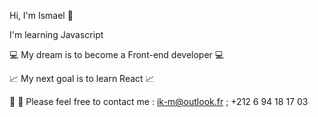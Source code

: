 Hi, I'm Ismael 👋

I'm learning Javascript

💻 My dream is to become a Front-end developer 💻 

📈 My next goal is to learn React 📈

📨 📱 Please feel free to contact me : ik-m@outlook.fr ; +212 6 94 18 17 03
